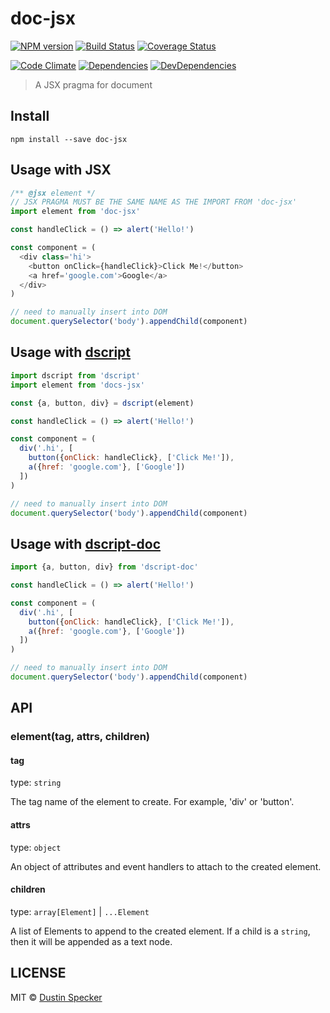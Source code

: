# doc-jsx
[![NPM version](https://badge.fury.io/js/doc-jsx.svg)](https://badge.fury.io/js/doc-jsx) [![Build Status](https://travis-ci.org/dustinspecker/doc-jsx.svg)](https://travis-ci.org/dustinspecker/doc-jsx) [![Coverage Status](https://img.shields.io/coveralls/dustinspecker/doc-jsx.svg)](https://coveralls.io/r/dustinspecker/doc-jsx?branch=master)

[![Code Climate](https://codeclimate.com/github/dustinspecker/doc-jsx/badges/gpa.svg)](https://codeclimate.com/github/dustinspecker/doc-jsx) [![Dependencies](https://david-dm.org/dustinspecker/doc-jsx.svg)](https://david-dm.org/dustinspecker/doc-jsx/#info=dependencies&view=table) [![DevDependencies](https://david-dm.org/dustinspecker/doc-jsx/dev-status.svg)](https://david-dm.org/dustinspecker/doc-jsx/#info=devDependencies&view=table)

> A JSX pragma for document

## Install
```
npm install --save doc-jsx
```

## Usage with JSX
```javascript
/** @jsx element */
// JSX PRAGMA MUST BE THE SAME NAME AS THE IMPORT FROM 'doc-jsx'
import element from 'doc-jsx'

const handleClick = () => alert('Hello!')

const component = (
  <div class='hi'>
    <button onClick={handleClick}>Click Me!</button>
    <a href='google.com'>Google</a>
  </div>
)

// need to manually insert into DOM
document.querySelector('body').appendChild(component)
```

## Usage with [dscript](https://github.com/dustinspecker/dscript)
```javascript
import dscript from 'dscript'
import element from 'docs-jsx'

const {a, button, div} = dscript(element)

const handleClick = () => alert('Hello!')

const component = (
  div('.hi', [
    button({onClick: handleClick}, ['Click Me!']),
    a({href: 'google.com'}, ['Google'])
  ])
)

// need to manually insert into DOM
document.querySelector('body').appendChild(component)
```

## Usage with [dscript-doc](https://github.com/dustinspecker/dscript-doc)
```javascript
import {a, button, div} from 'dscript-doc'

const handleClick = () => alert('Hello!')

const component = (
  div('.hi', [
    button({onClick: handleClick}, ['Click Me!']),
    a({href: 'google.com'}, ['Google'])
  ])
)

// need to manually insert into DOM
document.querySelector('body').appendChild(component)
```

## API
### element(tag, attrs, children)

#### tag

type: `string`

The tag name of the element to create. For example, 'div' or 'button'.

#### attrs

type: `object`

An object of attributes and event handlers to attach to the created element.

#### children

type: `array[Element]` | `...Element`

A list of Elements to append to the created element. If a child is a `string`, then it will be appended as a text node.

## LICENSE
MIT © [Dustin Specker](https://github.com/dustinspecker)
